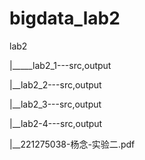 # bigdata_lab2
lab2

|_____lab2_1---src,output 

|__lab2_2---src,output
  
|__lab2_3---src,output
  
|__lab2-4---src,output
  
|__221275038-杨念-实验二.pdf
   
